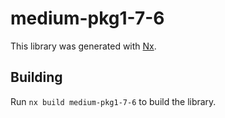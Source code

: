 # medium-pkg1-7-6

This library was generated with [Nx](https://nx.dev).

## Building

Run `nx build medium-pkg1-7-6` to build the library.
